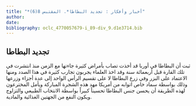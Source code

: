 ```yaml
---
title: "*أخبار وأفكار : تجديد البطاطا*. المقتبس 8(6)"
author: 
date: 
bibliography: oclc_4770057679-i_89-div_9.d1e3714.bib
---
```




##  تجديد البطاطا 


 ثبت أن البطاطا في أوربا قد أخذت تصاب بأمراض كثيرة جاءتها مع الزمن منذ انتشرت في تلك القارة قبل  أربعمائة  سنة وقد اخذ العلماء يجربون تجارب كثيرة في هذا الصدد ومنها الاعتماد على البزر وفي زرع البطاطا لا على تقسيم الرأس الواحد إلى عدة أجزاء وزرعها وذلك بواسطة سماد خاص اتوابه من أمريكا مهد هذه الشجرة المباركة ويأمل المخترعون لهذه الطريقة أن يحسن جنس البطاطا تحسيناً كبيراً بواسطة الانتخاب الطبيعي والتزاوج ويكون النفع من الجهتين الغذائية والمادية. 
